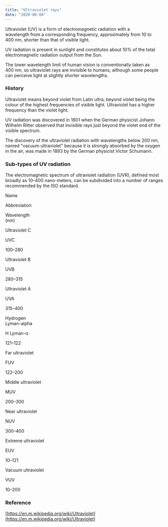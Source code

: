 ```yaml
---
title: "Ultraviolet rays"
date: "2020-08-04"
---
```


Ultraviolet (UV) is a form of electromagnetic radiation with a wavelength from a corresponding frequency, approximately from 10 to 400 nm, shorter than that of visible light.

UV radiation is present in sunlight and constitutes about 10% of the total electromagnetic radiation output from the Sun. 

The lower wavelength limit of human vision is conventionally taken as 400 nm, so ultraviolet rays are invisible to humans, although some people can perceive light at slightly shorter wavelengths.

### History

Ultraviolet means beyond violet from Latin ultra, beyond violet being the colour of the highest frequencies of visible light. Ultraviolet has a higher frequency than the violet light.

UV radiation was discovered in 1801 when the German physicist Johann Wilhelm Ritter observed that invisible rays just beyond the violet end of the visible spectrum.

The discovery of the ultraviolet radiation with wavelengths below 200 nm, named "vacuum ultraviolet" because it is strongly absorbed by the oxygen in the air, was made in 1893 by the German physicist Victor Schumann.

### Sub-types of UV radiation

The electromagnetic spectrum of ultraviolet radiation (UVR), defined most broadly as 10–400 nano-meters, can be subdivided into a number of ranges recommended by the ISO standard.

Name

Abbreviation

Wavelength  
(nm)

Ultraviolet C

UVC

100–280

Ultraviolet B

UVB

280–315

Ultraviolet A

UVA

315–400

Hydrogen  
Lyman-alpha

H Lyman-α

121–122

Far ultraviolet

FUV

122–200

Middle ultraviolet

MUV

200–300

Near ultraviolet

NUV

300–400

Extreme ultraviolet

EUV

10–121

Vacuum ultraviolet

VUV

10–200

### Reference

[https://en.m.wikipedia.org/wiki/Ultraviolet](https://en.m.wikipedia.org/wiki/Ultraviolet)
